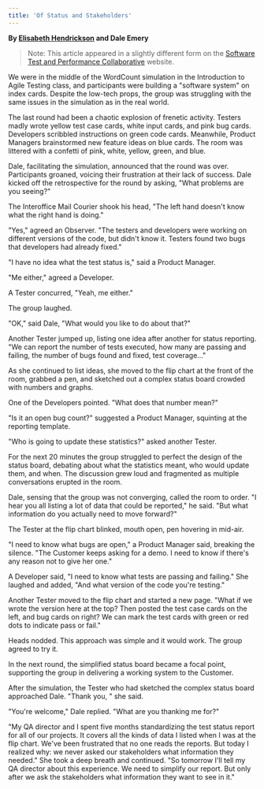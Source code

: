 ```yaml
---
title: 'Of Status and Stakeholders'
---
```


**By [Elisabeth Hendrickson](http://testobsessed.com) and Dale Emery**

  > Note: This article appeared in a slightly different form on the
    [Software Test and Performance Collaborative](http://stpcollaborative.com)
    website.

We were in the middle of the WordCount simulation
in the Introduction to Agile Testing class,
and participants were building a "software system" on index cards.
Despite the low-tech props,
the group was struggling with the same issues in the simulation
as in the real world.

The last round had been a chaotic explosion of frenetic activity.
Testers madly wrote yellow test case cards,
white input cards,
and pink bug cards.
Developers scribbled instructions on green code cards.
Meanwhile, Product Managers brainstormed new feature ideas on blue cards.
The room was littered
with a confetti of pink, white, yellow, green, and blue.

Dale,
facilitating the simulation,
announced that the round was over.
Participants groaned,
voicing their frustration at their lack of success.
Dale kicked off the retrospective for the round by asking,
"What problems are you seeing?"

The Interoffice Mail Courier shook his head,
"The left hand doesn't know what the right hand is doing."

"Yes," agreed an Observer.
"The testers and developers were working on different versions of the code,
but didn't know it.
Testers found two bugs that developers had already fixed."

"I have no idea what the test status is,"
said a Product Manager.

"Me either," agreed a Developer.

A Tester concurred, "Yeah, me either."

The group laughed.

"OK," said Dale, "What would you like to do about that?"

Another Tester jumped up,
listing one idea after another for status reporting.
"We can report the number of tests executed,
how many are passing and failing,
the number of bugs found and fixed,
test coverage..."

As she continued to list ideas,
she moved to the flip chart at the front of the room,
grabbed a pen,
and sketched out a complex status board crowded with numbers and graphs.

One of the Developers pointed.
"What does that number mean?"

"Is it an open bug count?"
suggested a Product Manager,
squinting at the reporting template.

"Who is going to update these statistics?"
asked another Tester.

For the next 20 minutes the group struggled
to perfect the design of the status board,
debating about what the statistics meant,
who would update them,
and when.
The discussion grew loud and fragmented
as multiple conversations erupted in the room.

Dale,
sensing that the group was not converging,
called the room to order.
"I hear you all listing a lot of data that could be reported,"
he said.
"But what information do you actually need to move forward?"

The Tester at the flip chart blinked,
mouth open,
pen hovering in mid-air.

"I need to know what bugs are open,"
a Product Manager said,
breaking the silence.
"The Customer keeps asking for a demo.
I need to know if there's any reason not to give her one."

A Developer said,
"I need to know what tests are passing and failing."
She laughed and added,
"And what version of the code you're testing."

Another Tester moved to the flip chart and started a new page.
"What if we wrote the version here at the top?
Then posted the test case cards on the left,
and bug cards on right?
We can mark the test cards with green or red dots
to indicate pass or fail."

Heads nodded.
This approach was simple and it would work.
The group agreed to try it.

In the next round,
the simplified status board became a focal point,
supporting the group in delivering a working system to the Customer.

After the simulation,
the Tester who had sketched the complex status board approached Dale.
"Thank you,
" she said.

"You're welcome," Dale replied.
"What are you thanking me for?"

"My QA director and I spent five months
standardizing the test status report for all of our projects.
It covers all the kinds of data I listed when I was at the flip chart.
We've been frustrated that no one reads the reports.
But today I realized why:
we never asked our stakeholders what information they needed."
She took a deep breath and continued.
"So tomorrow I'll tell my QA director about this experience.
We need to simplify our report.
But only after we ask the stakeholders
what information they want to see in it."
